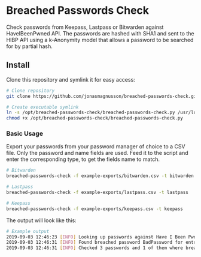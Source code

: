# Breached Passwords Check

Check passwords from Keepass, Lastpass or Bitwarden against HaveIBeenPwned API. The passwords are hashed with SHA1 and sent to the HIBP API using a k-Anonymity model that allows a password to be searched for by partial hash.

## Install

Clone this repository and symlink it for easy access:

```bash
# Clone repository
git clone https://github.com/jonasmagnusson/breached-passwords-check.git /opt/breached-passwords-check

# Create executable symlink
ln -s /opt/breached-passwords-check/breached-passwords-check.py /usr/local/bin/breached-passwords-check
chmod +x /opt/breached-passwords-check/breached-passwords-check.py
```

### Basic Usage

Export your passwords from your password manager of choice to a CSV file. Only the password and name fields are used. Feed it to the script and enter the corresponding type, to get the fields name to match.

```bash
# Bitwarden
breached-passwords-check -f example-exports/bitwarden.csv -t bitwarden

# Lastpass
breached-passwords-check -f example-exports/lastpass.csv -t lastpass

# Keepass
breached-passwords-check -f example-exports/keepass.csv -t keepass
```

The output will look like this:

```bash
# Example output
2019-09-03 12:46:23 [INFO] Looking up passwords against Have I Been Pwned
2019-09-03 12:46:31 [INFO] Found breached password BadPassword for entry BreachedSite
2019-09-03 12:46:31 [INFO] Checked 3 passwords and 1 of them where breached
```
